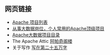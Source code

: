 ## 网页链接
* [Apache 项目列表](https://projects.apache.org/projects.html?category)
* [从事大数据岗位，个人常用的Apache顶级项目](https://cloud.tencent.com/developer/article/1871598)
* [Apache大数据项目目录](https://zhuanlan.zhihu.com/p/54781114)
* The Apache Attic [阿帕奇阁楼](https://zh.wikipedia.org/zh-hans/Apache_Attic)
* 关于写作 [写在第二十五万字](https://www.bmpi.dev/self/my-writing-story/250k/#%E5%86%99%E4%BD%9C%E4%B8%BB%E9%A2%98)
